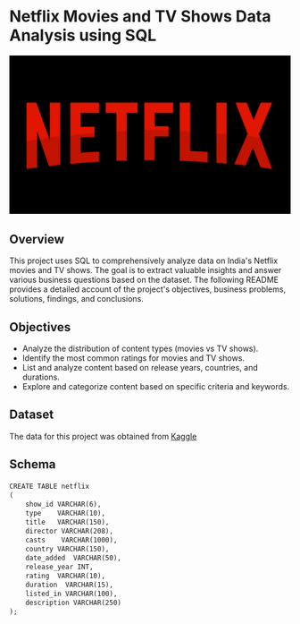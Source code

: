 # Netflix Movies and TV Shows Data Analysis using SQL

![Netflix Logo](https://github.com/joyuwaoma/netflix_sql_project/blob/main/netflix-5947489_1280.png)

## Overview
This project uses SQL to comprehensively analyze data on India's Netflix movies and TV shows. The goal is to extract valuable insights and answer various business questions based on the dataset. The following README provides a detailed account of the project's objectives, business problems, solutions, findings, and conclusions.

## Objectives
* Analyze the distribution of content types (movies vs TV shows). 
* Identify the most common ratings for movies and TV shows.
* List and analyze content based on release years, countries, and durations.
* Explore and categorize content based on specific criteria and keywords.

## Dataset
The data for this project was obtained from [Kaggle](https://www.kaggle.com/datasets/shivamb/netflix-shows?resource=download) 

## Schema
```
CREATE TABLE netflix
(
	show_id VARCHAR(6),
	type    VARCHAR(10),
	title   VARCHAR(150),
	director VARCHAR(208),
	casts    VARCHAR(1000),
	country VARCHAR(150),
	date_added  VARCHAR(50),
	release_year INT,
	rating  VARCHAR(10),
	duration  VARCHAR(15),
	listed_in VARCHAR(100),
	description VARCHAR(250)
);

```

